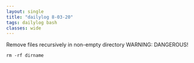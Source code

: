 ```yaml
---
layout: single
title: "dailylog 8-03-20"
tags: dailylog bash
classes: wide
---
```


Remove files recursively in non-empty directory
WARNING: DANGEROUS!

```console
rm -rf dirname
```

